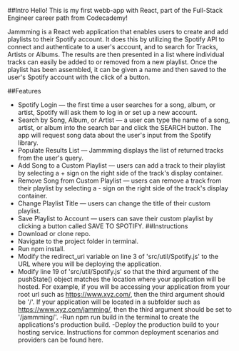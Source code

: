 ##Intro
Hello! This is my first webb-app with React, part of the Full-Stack Engineer career path from Codecademy!


Jammming is a React web application that enables users to create and add playlists to their Spotify account. It does this by utilizing the Spotify API to connect and authenticate to a user's account, and to search for Tracks, Artists or Albums. The results are then presented in a list where individual tracks can easily be added to or removed from a new playlist. Once the playlist has been assembled, it can be given a name and then saved to the user's Spotify account with the click of a button.

##Features
- Spotify Login — the first time a user searches for a song, album, or artist, Spotify will ask them to log in or set up a new account.
- Search by Song, Album, or Artist — a user can type the name of a song, artist, or album into the search bar and click the SEARCH button. The app will request song data about the user's input from the Spotify library.
- Populate Results List — Jammming displays the list of returned tracks from the user's query.
- Add Song to a Custom Playlist — users can add a track to their playlist by selecting a + sign on the right side of the track's display container.
- Remove Song from Custom Playlist — users can remove a track from their playlist by selecting a - sign on the right side of the track's display container.
- Change Playlist Title — users can change the title of their custom playlist.
- Save Playlist to Account — users can save their custom playlist by clicking a button called SAVE TO SPOTIFY.
##Instructions
- Download or clone repo.
- Navigate to the project folder in terminal.
- Run npm install.
- Modify the redirect_uri variable on line 3 of 'src/util/Spotify.js' to the URL where you will be deploying the application.
- Modify line 19 of 'src/util/Spotify.js' so that the third argument of the pushState() object matches the location where your application will be hosted. For example, if you will be accessing your application from your root url such as https://www.xyz.com/, then the third argument should be '/'. If your application will be located in a subfolder such as https://www.xyz.com/jamming/, then the third argument should be set to '/jammming/'.
-Run npm run build in the terminal to create the applications's production build.
-Deploy the production build to your hosting service. Instructions for common deployment scenarios and providers can be found here.